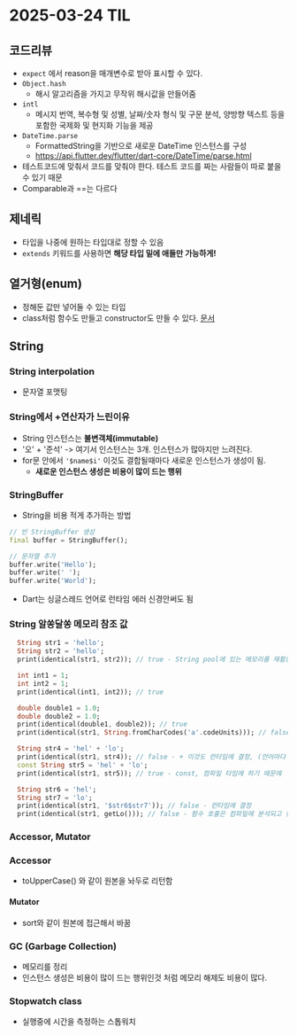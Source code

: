# 2025-03-24 TIL

## 코드리뷰

- `expect` 에서 reason을 매개변수로 받아 표시할 수 있다.
- `Object.hash`
  - 해시 알고리즘을 가지고 무작위 해시값을 만들어줌
- `intl`
  - 메시지 번역, 복수형 및 성별, 날짜/숫자 형식 및 구문 분석, 양방향 텍스트 등을 포함한 국제화 및 현지화 기능을 제공
- `DateTime.parse`
  - FormattedString을 기반으로 새로운 DateTime 인스턴스를 구성
  - https://api.flutter.dev/flutter/dart-core/DateTime/parse.html
- 테스트코드에 맞춰서 코드를 맞춰야 한다. 테스트 코드를 짜는 사람들이 따로 붙을 수 있기 때문
- Comparable과 ==는 다르다



## 제네릭

- 타입을 나중에 원하는 타입대로 정할 수 있음
- `extends` 키워드를 사용하면 **해당 타입 밑에 애들만 가능하게!**



## 열거형(enum)

- 정해둔 값만 넣어둘 수 있는 타입
- class처럼 함수도 만들고 constructor도 만들 수 있다. [문서](https://dart.dev/language/enums#declaring-enhanced-enums)



## String

### String interpolation

- 문자열 포맷팅

### String에서 +연산자가 느린이유

  - String 인스턴스는 **불변객체(immutable)**
  - '오' + '준석' -> 여기서 인스턴스는 3개. 인스턴스가 많아지만 느려진다.
  - for문 안에서 `'$name$i'` 이것도 결합될때마다 새로운 인스턴스가 생성이 됨.
    - **새로운 인스턴스 생성은 비용이 많이 드는 행위**

### StringBuffer

- String을 비용 적게 추가하는 방법

```dart
// 빈 StringBuffer 생성
final buffer = StringBuffer();

// 문자열 추가
buffer.write('Hello');
buffer.write(' ');
buffer.write('World');
```

- Dart는 싱글스레드 언어로 런타임 에러 신경안써도 됨

### String 알쏭달쏭 메모리 참조 값

```dart
  String str1 = 'hello';
  String str2 = 'hello';
  print(identical(str1, str2)); // true - String pool에 있는 메모리를 재활용

  int int1 = 1;
  int int2 = 1;
  print(identical(int1, int2)); // true

  double double1 = 1.0;
  double double2 = 1.0;
  print(identical(double1, double2)); // true
  print(identical(str1, String.fromCharCodes('a'.codeUnits))); // false - 위에는 코드를 돌리기 전에 메모리에 올라갈 것을 알고 있는 상태, 이건 런타임 상수이므로 힙 메모리에 들어간다.

  String str4 = 'hel' + 'lo';
  print(identical(str1, str4)); // false - + 이것도 런타임에 결정, (언어마다 다름)컴파일러가 최적화를 하냐 안하냐에 따라 다를 수 있다.
  const String str5 = 'hel' + 'lo';
  print(identical(str1, str5)); // true - const, 컴파일 타임에 하기 때문에

  String str6 = 'hel';
  String str7 = 'lo';
  print(identical(str1, '$str6$str7')); // false - 런타임에 결정
  print(identical(str1, getLo())); // false - 함수 호출은 컴파일에 분석되고 런타임에 실행
```



### Accessor, Mutator

### Accessor

- toUpperCase() 와 같이 원본을 놔두로 리턴함

#### Mutator

- sort와 같이 원본에 접근해서 바꿈



### GC (Garbage Collection) 

- 메모리를 정리
- 인스턴스 생성은 비용이 많이 드는 행위인것 처럼 메모리 해제도 비용이 많다.



### Stopwatch class

- 실행중에 시간을 측정하는 스톱워치


